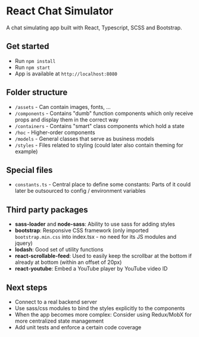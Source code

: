 # React Chat Simulator

A chat simulating app built with React, Typescript, SCSS and Bootstrap.

## Get started
- Run `npm install`
- Run `npm start`
- App is available at `http://localhost:8080` 

## Folder structure

- `/assets` - Can contain images, fonts, ...
- `/components` - Contains "dumb" function components which only receive props and display them in the correct way
- `/containers` - Contains "smart" class components which hold a state
- `/hoc` - Higher-order components
- `/models` - General classes that serve as business models
- `/styles` - Files related to styling (could later also contain theming for example)

## Special files

- `constants.ts` - Central place to define some constants: Parts of it could later be outsourced to config / environment variables

## Third party packages

- **sass-loader** and **node-sass**: Ability to use sass for adding styles
- **bootstrap**: Responsive CSS framework (only imported `bootstrap.min.css` into index.tsx - no need for its JS modules and jquery)
- **lodash**: Good set of utility functions
- **react-scrollable-feed**: Used to easily keep the scrollbar at the bottom if already at bottom (within an offset of 20px)
- **react-youtube**: Embed a YouTube player by YouTube video ID

## Next steps

- Connect to a real backend server
- Use sass/css modules to bind the styles explicitly to the components
- When the app becomes more complex: Consider using Redux/MobX for more centralized state management
- Add unit tests and enforce a certain code coverage
